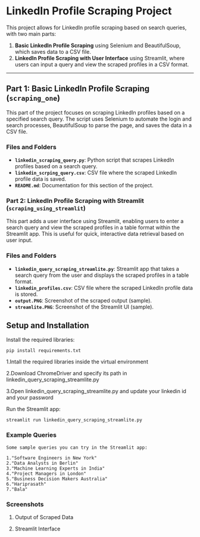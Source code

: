 # LinkedIn Profile Scraping Project

This project allows for LinkedIn profile scraping based on search queries, with two main parts:
1. **Basic LinkedIn Profile Scraping** using Selenium and BeautifulSoup, which saves data to a CSV file.
2. **LinkedIn Profile Scraping with User Interface** using Streamlit, where users can input a query and view the scraped profiles in a CSV format.

---

## Part 1: Basic LinkedIn Profile Scraping (`scraping_one`)

This part of the project focuses on scraping LinkedIn profiles based on a specified search query. The script uses Selenium to automate the login and search processes, BeautifulSoup to parse the page, and saves the data in a CSV file.

### Files and Folders
- **`linkedin_scraping_query.py`**: Python script that scrapes LinkedIn profiles based on a search query.
- **`linkedin_scrping_query.csv`**: CSV file where the scraped LinkedIn profile data is saved.
- **`README.md`**: Documentation for this section of the project.


### Part 2: LinkedIn Profile Scraping with Streamlit (`scraping_using_streamlit`)
This part adds a user interface using Streamlit, enabling users to enter a search query and view the scraped profiles in a table format within the Streamlit app. This is useful for quick, interactive data retrieval based on user input.

### Files and Folders
- **`linkedin_query_scraping_streamlite.py`**: Streamlit app that takes a search query from the user and displays the scraped profiles in a table format.
- **`linkedin_profiles.csv`**: CSV file where the scraped LinkedIn profile data is stored.
- **`output.PNG`**: Screenshot of the scraped output (sample).
- **`streamlite.PNG`**: Screenshot of the Streamlit UI (sample).

## Setup and Installation
Install the required libraries:
    

    pip install requirements.txt

1.Intall the required libraries inside the virtual environment

2.Download ChromeDriver and specify its path in linkedin_query_scraping_streamlite.py
    
3.Open linkedin_query_scraping_streamlite.py and update your linkedin id and your password 
    
Run the Streamlit app:
    

    streamlit run linkedin_query_scraping_streamlite.py

### Example Queries
    Some sample queries you can try in the Streamlit app:

    1."Software Engineers in New York"
    2."Data Analysts in Berlin"
    3."Machine Learning Experts in India"
    4."Project Managers in London"
    5."Business Decision Makers Australia"
    6."Hariprasath"
    7."Bala"

### Screenshots
1. Output of Scraped Data

2. Streamlit Interface

